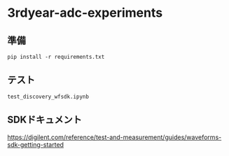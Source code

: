 # 3rdyear-adc-experiments

## 準備
`pip install -r requirements.txt`

## テスト
`test_discovery_wfsdk.ipynb`

## SDKドキュメント
https://digilent.com/reference/test-and-measurement/guides/waveforms-sdk-getting-started